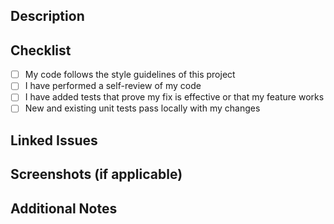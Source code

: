 ## Description
<!-- Provide a brief description of the changes made in this PR. -->

## Checklist
- [ ] My code follows the style guidelines of this project
- [ ] I have performed a self-review of my code
- [ ] I have added tests that prove my fix is effective or that my feature works
- [ ] New and existing unit tests pass locally with my changes

## Linked Issues
<!-- Link issues that this PR closes (e.g., closes #123). -->

## Screenshots (if applicable)
<!-- Add screenshots to help reviewers understand your changes. -->

## Additional Notes
<!-- Include any extra details or comments here. -->
